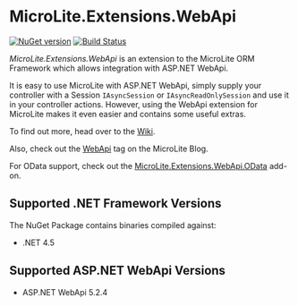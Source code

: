 MicroLite.Extensions.WebApi
===========================

[![NuGet version](https://badge.fury.io/nu/MicroLite.Extensions.WebApi.svg)](http://badge.fury.io/nu/MicroLite.Extensions.WebApi) [![Build Status](https://trevorpilley.visualstudio.com/_apis/public/build/definitions/4cf9ae80-460f-4dc8-a6fd-815e9e58ad35/2/badge)](https://trevorpilley.visualstudio.com/MicroLite.Extensions.WebApi)

_MicroLite.Extensions.WebApi_ is an extension to the MicroLite ORM Framework which allows integration with ASP.NET WebApi.

It is easy to use MicroLite with ASP.NET WebApi, simply supply your controller with a Session `IAsyncSession` or `IAsyncReadOnlySession` and use it in your controller actions. However, using the WebApi extension for MicroLite makes it even easier and contains some useful extras.

To find out more, head over to the [Wiki](https://github.com/TrevorPilley/MicroLite.Extensions.WebApi/wiki).

Also, check out the [WebApi](http://microliteorm.wordpress.com/tag/WebApi/) tag on the MicroLite Blog.

For OData support, check out the [MicroLite.Extensions.WebApi.OData](https://github.com/TrevorPilley/MicroLite.Extensions.WebApi.OData) add-on.

## Supported .NET Framework Versions

The NuGet Package contains binaries compiled against:

* .NET 4.5

## Supported ASP.NET WebApi Versions

* ASP.NET WebApi 5.2.4
